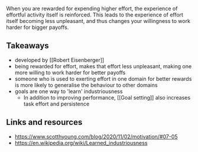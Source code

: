 When you are rewarded for expending higher effort, the experience of effortful activity itself is reinforced. This leads to the experience of effort itself becoming less unpleasant, and thus changes your willingness to work harder for bigger payoffs.

## Takeaways

- developed by [[Robert Eisenberger]]
- being rewarded for effort, makes that effort less unpleasant, making one more willing to work harder for better payoffs
- someone who is used to exerting effort in one domain for better rewards is more likely to generalise the behaviour to other domains
- goals are one way to 'learn' industriousness
	- In addition to improving performance, [[Goal setting]] also increases task effort and persistence

## Links and resources
- https://www.scotthyoung.com/blog/2020/11/02/motivation/#07-05
- https://en.wikipedia.org/wiki/Learned_industriousness